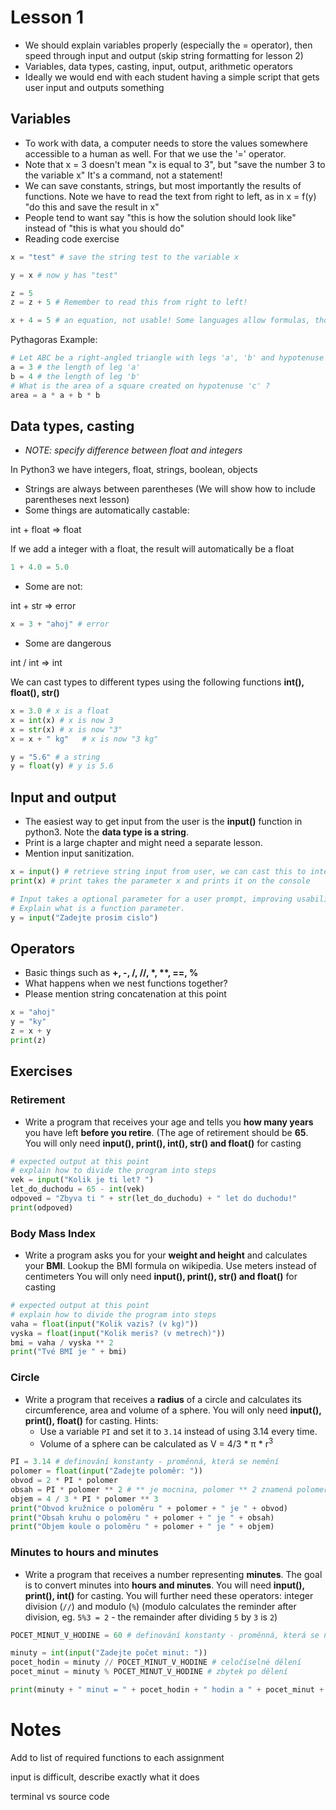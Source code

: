 # Lesson 1
* We should explain variables properly (especially the = operator), then speed through input and output (skip string formatting for lesson 2)
* Variables, data types, casting, input, output, arithmetic operators
* Ideally we would end with each student having a simple script that gets user input and outputs something

## Variables
* To work with data, a computer needs to store the values somewhere accessible to a human as well. For that we use the '=' operator.
* Note that x = 3 doesn't mean "x is equal to 3", but "save the number 3 to the variable x" It's a command, not a statement!
* We can save constants, strings, but most importantly the results of functions. Note we have to read the text from right to left, as in x = f(y) "do this and save the result in x"
* People tend to want say "this is how the solution should look like" instead of "this is what you should do"
* Reading code exercise

```python
x = "test" # save the string test to the variable x

y = x # now y has "test"

z = 5
z = z + 5 # Remember to read this from right to left!

x + 4 = 5 # an equation, not usable! Some languages allow formulas, though
```

Pythagoras Example:

```python
# Let ABC be a right-angled triangle with legs 'a', 'b' and hypotenuse 'c'
a = 3 # the length of leg 'a'
b = 4 # the length of leg 'b'
# What is the area of a square created on hypotenuse 'c' ?
area = a * a + b * b
```

## Data types, casting
* *NOTE: specify difference between float and integers*

In Python3 we have integers, float, strings, boolean, objects
* Strings are always between parentheses (We will show how to include parentheses next lesson)
* Some things are automatically castable:

int + float => float

If we add a integer with a float, the result will automatically be a float
```python
1 + 4.0 = 5.0
```
* Some are not:

int + str => error
```python
x = 3 + "ahoj" # error
```
* Some are dangerous

int / int => int

We can cast types to different types using the following functions
**int(), float(), str()**
```python
x = 3.0 # x is a float
x = int(x) # x is now 3
x = str(x) # x is now "3"
x = x + " kg"   # x is now "3 kg"

y = "5.6" # a string
y = float(y) # y is 5.6
```

## Input and output
* The easiest way to get input from the user is the **input()** function in python3. Note the **data type is a string**.
* Print is a large chapter and might need a separate lesson.
* Mention input sanitization.

```python
x = input() # retrieve string input from user, we can cast this to integers or floats!
print(x) # print takes the parameter x and prints it on the console

# Input takes a optional parameter for a user prompt, improving usability.
# Explain what is a function parameter.
y = input("Zadejte prosim cislo")
```

## Operators
* Basic things such as **+, -, /, //, \*, \*\*, ==, %**
* What happens when we nest functions together?
* Please mention string concatenation at this point
```python
x = "ahoj"
y = "ky"
z = x + y
print(z)
```

## Exercises
### Retirement
* Write a program that receives your age and tells you **how many years** you have left **before you retire**. (The age of retirement should be **65**.
You will only need **input(), print(), int(), str() and float()** for casting

```python
# expected output at this point
# explain how to divide the program into steps
vek = input("Kolik je ti let? ")
let_do_duchodu = 65 - int(vek)
odpoved = "Zbyva ti " + str(let_do_duchodu) + " let do duchodu!"
print(odpoved)
```

### Body Mass Index
* Write a program asks you for your **weight and height** and calculates your **BMI**. Lookup the BMI formula on wikipedia. Use meters instead of centimeters
You will only need **input(), print(), str() and float()** for casting

```python
# expected output at this point
# explain how to divide the program into steps
vaha = float(input("Kolik vazis? (v kg)"))
vyska = float(input("Kolik meris? (v metrech)"))
bmi = vaha / vyska ** 2
print("Tvé BMI je " + bmi)
```
### Circle
* Write a program that receives a **radius** of a circle and calculates its circumference, area and volume of a sphere. You will only need **input(), print(), float()** for casting.
Hints:
  - Use a variable `PI` and set it to `3.14` instead of using 3.14 every time.
  - Volume of a sphere can be calculated as V = 4/3 * π * r<sup>3</sup>

```python
PI = 3.14 # definování konstanty - proměnná, která se nemění
polomer = float(input("Zadejte poloměr: "))
obvod = 2 * PI * polomer
obsah = PI * polomer ** 2 # ** je mocnina, polomer ** 2 znamená polomer na druhou
objem = 4 / 3 * PI * polomer ** 3
print("Obvod kružnice o poloměru " + polomer + " je " + obvod)
print("Obsah kruhu o poloměru " + polomer + " je " + obsah)
print("Objem koule o poloměru " + polomer + " je " + objem)
```

### Minutes to hours and minutes
* Write a program that receives a number representing **minutes**. The goal is to convert minutes into **hours and minutes**. You will need **input(), print(), int()** for casting. You will further need these operators: integer division (`//`) and modulo (`%`) (modulo calculates the reminder after division, eg. `5%3 = 2` - the remainder after dividing `5` by `3` is `2`)

```python
POCET_MINUT_V_HODINE = 60 # definování konstanty - proměnná, která se nemění

minuty = int(input("Zadejte počet minut: "))
pocet_hodin = minuty // POCET_MINUT_V_HODINE # celočíselné dělení
pocet_minut = minuty % POCET_MINUT_V_HODINE # zbytek po dělení

print(minuty + " minut = " + pocet_hodin + " hodin a " + pocet_minut + " minut")
```


# Notes
Add to list of required functions to each assignment

input is difficult, describe exactly what it does

terminal vs source code
